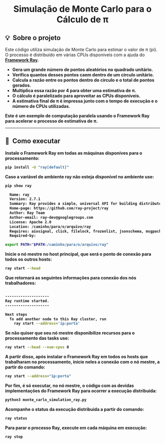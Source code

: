 <h1 align="center">Simulação de Monte Carlo para o Cálculo de π</h1>

<h2 id="about">💡&nbsp; Sobre o projeto</h2>

Este código utiliza simulação de Monte Carlo para estimar o valor de π (pi). O processo é distribuído em várias CPUs disponíveis com a ajuda do <a href="https://docs.ray.io/en/latest/ray-overview/installation.html"><b>Framework Ray<b></a>.

- Gera um grande número de pontos aleatórios no quadrado unitário.
- Verifica quantos desses pontos caem dentro de um círculo unitário.
- Calcula a razão entre os pontos dentro do círculo e o total de pontos gerados.
- Multiplica essa razão por 4 para obter uma estimativa de π.
- O cálculo é paralelizado para aproveitar as CPUs disponíveis.
- A estimativa final de π é impressa junto com o tempo de execução e o número de CPUs utilizadas.

Este é um exemplo de computação paralela usando o Framework Ray para acelerar o processo de estimativa de π.

---

<h2 id="installation">🚀&nbsp; Como executar </h2>

<b> Instale o Framework Ray em todas as máquinas disponíves para o processamento: <b>

```bash
pip install -U "ray[default]"
```

<b> Caso a variável de ambiente ray não esteja disponível no ambiente use: <b>

```bash
pip show ray 

  Name: ray
  Version: 2.7.1
  Summary: Ray provides a simple, universal API for building distributed applications.
  Home-page: https://github.com/ray-project/ray
  Author: Ray Team
  Author-email: ray-dev@googlegroups.com
  License: Apache 2.0
  Location: /caminho/para/o/arquivo/ray
  Requires: aiosignal, click, filelock, frozenlist, jsonschema, msgpack, numpy, packaging, protobuf, pyyaml, requests
  Required-by:

export PATH="$PATH:/caminho/para/o/arquivo/ray"
```

<b> Inicie o nó mestre no host principal, que será o ponto de conexão para todos os outros hosts: <b>

```bash
ray start --head
```

<b> Que retornará as seguintes informações para conexão dos nós trabalhadores: <b>

```bash

--------------------
Ray runtime started.
--------------------

Next steps
  To add another node to this Ray cluster, run
    ray start --address='ip:porta'

```

<b> Se não quiser que seu nó mestre disponibilize recursos para o processamento das tasks use: <b>

```bash
ray start --head --num-cpus 0
```

<b> A partir disso, após instalar o Framework Ray em todos os hosts que trabalharam no processamento, inicie neles a conexão com o nó mestre, a partir do comando: <b>

```bash
ray start --address="ip:porta"
```

<b> Por fim, é só executar, no nó mestre, o código com as devidas implementações do Framework Ray para ocorrer a execução distribuída: <b>

```bash
python3 monte_carlo_simulation_ray.py
```

<b> Acompanhe o status da execução distribuida a partir do comando: <b>

```bash
ray status
```

<b> Para parar o processo Ray, execute em cada máquina em execução: <b>

```bash
ray stop
```
